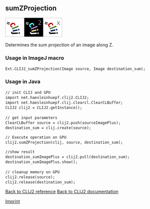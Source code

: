 ## sumZProjection
<img src="images/mini_clij1_logo.png"/><img src="images/mini_clij2_logo.png"/><img src="images/mini_clijx_logo.png"/>

Determines the sum projection of an image along Z.

### Usage in ImageJ macro
```
Ext.CLIJ2_sumZProjection(Image source, Image destination_sum);
```


### Usage in Java
```
// init CLIJ and GPU
import net.haesleinhuepf.clij2.CLIJ2;
import net.haesleinhuepf.clij.clearcl.ClearCLBuffer;
CLIJ2 clij2 = CLIJ2.getInstance();

// get input parameters
ClearCLBuffer source = clij2.push(sourceImagePlus);
destination_sum = clij.create(source);
```

```
// Execute operation on GPU
clij2.sumZProjection(clij, source, destination_sum);
```

```
//show result
destination_sumImagePlus = clij2.pull(destination_sum);
destination_sumImagePlus.show();

// cleanup memory on GPU
clij2.release(source);
clij2.release(destination_sum);
```


[Back to CLIJ2 reference](https://clij.github.io/clij2-docs/reference)
[Back to CLIJ2 documentation](https://clij.github.io/clij2-docs)

[Imprint](https://clij.github.io/imprint)
